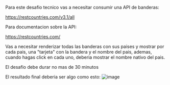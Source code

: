 Para este desafio tecnico vas a necesitar consumir una API de banderas:

https://restcountries.com/v3.1/all

Para documentacion sobre la API:

https://restcountries.com/

Vas a necesitar renderizar todas las banderas con sus paises y mostrar por cada pais, una "tarjeta" con la bandera y el nombre del pais, ademas, cuando hagas click en cada uno, deberia mostrar el nombre nativo del pais.

El desafio debe durar no mas de 30 minutos

El resultado final deberia ser algo como esto:
![image](https://github.com/SantiagoRiveros/elevate-technical-test/assets/70020219/5f4f4df4-a830-4b3d-956b-a5e5c514f8f9)
